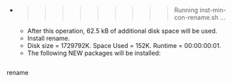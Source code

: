 * >>>>>>>>> Running inst-min-con-rename.sh ...
  * After this operation, 62.5 kB of additional disk space will be used.
  * Install rename.
  * Disk size = 1729792K. Space Used = 152K. Runtime = 00:00:00:01.
  * The following NEW packages will be installed:
  ```bash
rename
  ```
